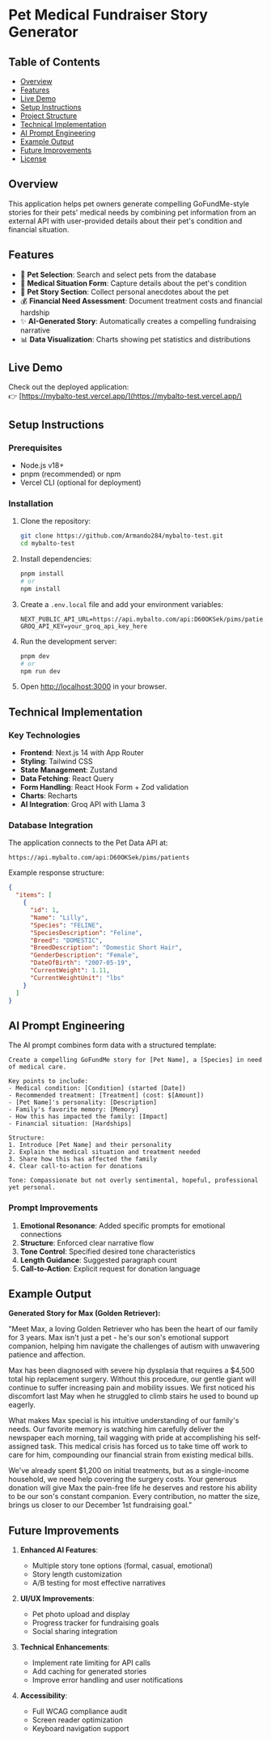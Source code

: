 # Pet Medical Fundraiser Story Generator

## Table of Contents
- [Overview](#overview)
- [Features](#features)
- [Live Demo](#live-demo)
- [Setup Instructions](#setup-instructions)
- [Project Structure](#project-structure)
- [Technical Implementation](#technical-implementation)
- [AI Prompt Engineering](#ai-prompt-engineering)
- [Example Output](#example-output)
- [Future Improvements](#future-improvements)
- [License](#license)

## Overview

This application helps pet owners generate compelling GoFundMe-style stories for their pets' medical needs by combining pet information from an external API with user-provided details about their pet's condition and financial situation.

## Features

- 🐾 **Pet Selection**: Search and select pets from the database
- 🏥 **Medical Situation Form**: Capture details about the pet's condition
- 📖 **Pet Story Section**: Collect personal anecdotes about the pet
- 💰 **Financial Need Assessment**: Document treatment costs and financial hardship
- ✨ **AI-Generated Story**: Automatically creates a compelling fundraising narrative
- 📊 **Data Visualization**: Charts showing pet statistics and distributions

## Live Demo

Check out the deployed application:  
👉 [https://mybalto-test.vercel.app/](https://mybalto-test.vercel.app/)

## Setup Instructions

### Prerequisites
- Node.js v18+
- pnpm (recommended) or npm
- Vercel CLI (optional for deployment)

### Installation

1. Clone the repository:
   ```bash
   git clone https://github.com/Armando284/mybalto-test.git
   cd mybalto-test
   ```

2. Install dependencies:
   ```bash
   pnpm install
   # or
   npm install
   ```

3. Create a `.env.local` file and add your environment variables:
   ```env
   NEXT_PUBLIC_API_URL=https://api.mybalto.com/api:D60OKSek/pims/patients
   GROQ_API_KEY=your_groq_api_key_here
   ```

4. Run the development server:
   ```bash
   pnpm dev
   # or
   npm run dev
   ```

5. Open [http://localhost:3000](http://localhost:3000) in your browser.


## Technical Implementation

### Key Technologies
- **Frontend**: Next.js 14 with App Router
- **Styling**: Tailwind CSS
- **State Management**: Zustand
- **Data Fetching**: React Query
- **Form Handling**: React Hook Form + Zod validation
- **Charts**: Recharts
- **AI Integration**: Groq API with Llama 3

### Database Integration
The application connects to the Pet Data API at:
```
https://api.mybalto.com/api:D60OKSek/pims/patients
```

Example response structure:
```json
{
  "items": [
    {
      "id": 1,
      "Name": "Lilly",
      "Species": "FELINE",
      "SpeciesDescription": "Feline",
      "Breed": "DOMESTIC",
      "BreedDescription": "Domestic Short Hair",
      "GenderDescription": "Female",
      "DateOfBirth": "2007-05-19",
      "CurrentWeight": 1.11,
      "CurrentWeightUnit": "lbs"
    }
  ]
}
```

## AI Prompt Engineering

The AI prompt combines form data with a structured template:

```text
Create a compelling GoFundMe story for [Pet Name], a [Species] in need of medical care.

Key points to include:
- Medical condition: [Condition] (started [Date])
- Recommended treatment: [Treatment] (cost: $[Amount])
- [Pet Name]'s personality: [Description]
- Family's favorite memory: [Memory]
- How this has impacted the family: [Impact]
- Financial situation: [Hardships]

Structure:
1. Introduce [Pet Name] and their personality
2. Explain the medical situation and treatment needed
3. Share how this has affected the family
4. Clear call-to-action for donations

Tone: Compassionate but not overly sentimental, hopeful, professional yet personal.
```

### Prompt Improvements
1. **Emotional Resonance**: Added specific prompts for emotional connections
2. **Structure**: Enforced clear narrative flow
3. **Tone Control**: Specified desired tone characteristics
4. **Length Guidance**: Suggested paragraph count
5. **Call-to-Action**: Explicit request for donation language

## Example Output

**Generated Story for Max (Golden Retriever):**

"Meet Max, a loving Golden Retriever who has been the heart of our family for 3 years. Max isn't just a pet - he's our son's emotional support companion, helping him navigate the challenges of autism with unwavering patience and affection.

Max has been diagnosed with severe hip dysplasia that requires a $4,500 total hip replacement surgery. Without this procedure, our gentle giant will continue to suffer increasing pain and mobility issues. We first noticed his discomfort last May when he struggled to climb stairs he used to bound up eagerly.

What makes Max special is his intuitive understanding of our family's needs. Our favorite memory is watching him carefully deliver the newspaper each morning, tail wagging with pride at accomplishing his self-assigned task. This medical crisis has forced us to take time off work to care for him, compounding our financial strain from existing medical bills.

We've already spent $1,200 on initial treatments, but as a single-income household, we need help covering the surgery costs. Your generous donation will give Max the pain-free life he deserves and restore his ability to be our son's constant companion. Every contribution, no matter the size, brings us closer to our December 1st fundraising goal."

## Future Improvements

1. **Enhanced AI Features**:
   - Multiple story tone options (formal, casual, emotional)
   - Story length customization
   - A/B testing for most effective narratives

2. **UI/UX Improvements**:
   - Pet photo upload and display
   - Progress tracker for fundraising goals
   - Social sharing integration

3. **Technical Enhancements**:
   - Implement rate limiting for API calls
   - Add caching for generated stories
   - Improve error handling and user notifications

4. **Accessibility**:
   - Full WCAG compliance audit
   - Screen reader optimization
   - Keyboard navigation support
